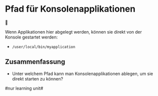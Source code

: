 # Pfad für Konsolenapplikationen
📃

Wenn Applikationen hier abgelegt werden, können sie direkt von der Konsole gestartet werden:

- `/user/local/bin/myapplication`


## Zusammenfassung

- Unter welchem Pfad kann man Konsolenapplikationen ablegen, um sie direkt starten zu können?




#nur learning unit#